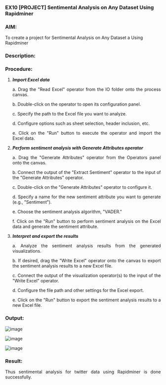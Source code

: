 ### EX10 [PROJECT] Sentimental Analysis on Any Dataset Using Rapidminer

### AIM: 
To create a project for Sentimental Analysis on Any Dataset a Using Rapidminer
### Description: 
<div align = "justify">

### Procedure:
1) ***Import Excel data***
    <p>a. Drag the "Read Excel" operator from the IO folder onto the process canvas.
    <p>b. Double-click on the operator to open its configuration panel.
    <p>c. Specify the path to the Excel file you want to analyze.
    <p>d. Configure options such as sheet selection, header inclusion, etc.
    <p>e. Click on the "Run" button to execute the operator and import the Excel data.
2) ***Perform sentiment analysis with Generate Attributes operator***
    <p>a. Drag the "Generate Attributes" operator from the Operators panel onto the canvas.
    <p>b. Connect the output of the "Extract Sentiment" operator to the input of the "Generate Attributes" operator.
    <p>c. Double-click on the "Generate Attributes" operator to configure it.
    <p>d. Specify a name for the new sentiment attribute you want to generate (e.g., "Sentiment").
    <p>e. Choose the sentiment analysis algorithm, "VADER."
    <p>f. Click on the "Run" button to perform sentiment analysis on the Excel data and generate the sentiment attribute.
3) ***Interpret and export the results***
    <p>a. Analyze the sentiment analysis results from the generated visualizations.
    <p>b. If desired, drag the "Write Excel" operator onto the canvas to export the sentiment analysis results to a new Excel file.
    <p>c. Connect the output of the visualization operator(s) to the input of the "Write Excel" operator.
    <p>d. Configure the file path and other settings for the Excel export.
    <p>e. Click on the "Run" button to export the sentiment analysis results to a new Excel file.

### Output:
![image](https://github.com/Rakshithadevi/WDM_EXP10/assets/94165326/a287ee6e-a0e3-4508-86b6-12fc9aaf73cf)

![image](https://github.com/Rakshithadevi/WDM_EXP10/assets/94165326/72c7947f-68b4-43ce-8d4a-3f5838d0f994)

![image](https://github.com/Rakshithadevi/WDM_EXP10/assets/94165326/472c1b9b-ae4a-45d4-b34f-d115252c5c78)




### Result:
Thus sentimental analysis for twitter data using Rapidminer is done successfully.
